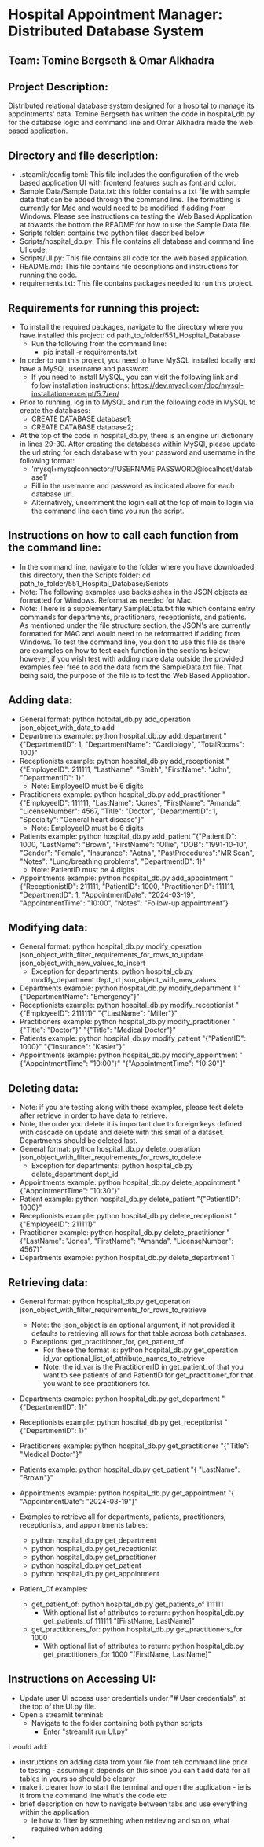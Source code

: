 # Hospital Appointment Manager: Distributed Database System

## Team: Tomine Bergseth & Omar Alkhadra 

## Project Description:
Distributed relational database system designed for a hospital to manage its appointments' data.
Tomine Bergseth has written the code in hospital_db.py for the database logic and command line
and Omar Alkhadra made the web based application.

## Directory and file description: 
- .steamlit/config.toml: This file includes the configuration of the web based application UI with frontend
  features such as font and color.
- Sample Data/Sample Data.txt: this folder contains a txt file with sample data that can be added through
  the command line. The formatting is currently for Mac and would need to be modified if adding from Windows.
  Please see instructions on testing the Web Based Application at towards the bottom the README for how to use
  the Sample Data file.
- Scripts folder: contains two python files  described below
- Scripts/hospital_db.py: This file contains all database and command line UI code. 
- Scripts/UI.py: This file contains all code for the web based application.
- README.md: This file contains file descriptions and instructions for running the code.
- requirements.txt: This file contains packages needed to run this project.

## Requirements for running this project:
- To install the required packages, navigate to the directory where you have
  installed this project: cd path_to_folder/551_Hospital_Database
  - Run the following from the command line:
    - pip install -r requirements.txt
- In order to run this project, you need to have MySQL installed locally and have a MySQL username and password.
  - If you need to install MySQL, you can visit the following link and follow installation instructions:
    https://dev.mysql.com/doc/mysql-installation-excerpt/5.7/en/
- Prior to running, log in to MySQL and run the following code in MySQL to create the databases: 
  - CREATE DATABASE database1;
  - CREATE DATABASE database2;
- At the top of the code in hospital_db.py, there is an engine url dictionary in lines 29-30. 
  After creating the databases within MySQl, please update the url string for each database 
  with your password and username in the following format:
  - 'mysql+mysqlconnector://USERNAME:PASSWORD@localhost/database1'
  - Fill in the username and password as indicated above for each database url.
  - Alternatively, uncomment the login call at the top of main to login via the command line each time
    you run the script.

## Instructions on how to call each function from the command line:
- In the command line, navigate to the folder where you have downloaded this directory, then the Scripts folder:
  cd path_to_folder/551_Hospital_Database/Scripts
- Note: The following examples use backslashes in the JSON objects as formatted for Windows. Reformat as needed for Mac.
- Note: There is a supplementary SampleData.txt file which contains entry commands for departments, practitioners, receptionists, and patients. 
  As mentioned under the file structure section, the JSON's are currently formatted for MAC and would need to be
  reformatted if adding from Windows. To test the command line, you don't to use this file as there are examples on how 
  to test each function in the sections below; however, if you wish test with adding more data outside the provided examples
  feel free to add the data from the SampleData.txt file. That being said, the purpose of the file is to test the Web 
  Based Application.

## Adding data:
- General format: python hotpital_db.py add_operation json_object_with_data_to add
- Departments example: python hospital_db.py add_department "{\"DepartmentID\": 1, \"DepartmentName\": \"Cardiology\", \"TotalRooms\": 100}"
- Receptionists example: python hospital_db.py add_receptionist "{\"EmployeeID\": 211111, \"LastName\": \"Smith\", \"FirstName\": \"John\", \"DepartmentID\": 1}"
  - Note: EmployeeID must be 6 digits
- Practitioners example: python hospital_db.py add_practitioner "{\"EmployeeID\": 111111, \"LastName\": \"Jones\", \"FirstName\": \"Amanda\", \"LicenseNumber\": 4567,  \"Title\": \"Doctor\", \"DepartmentID\": 1, \"Specialty\": \"General heart disease\"}"
  - Note: EmployeeID must be 6 digits
- Patients example: python hospital_db.py add_patient "{\"PatientID\": 1000, \"LastName\": \"Brown\", \"FirstName\": \"Ollie\", \"DOB\": \"1991-10-10\",  \"Gender\": \"Female\",  \"Insurance\": \"Aetna\", \"PastProcedures\":\"MR Scan\", \"Notes\":  \"Lung/breathing problems\",  \"DepartmentID\": 1}"
  - Note: PatientID must be 4 digits
- Appointments example: python hospital_db.py add_appointment "{\"ReceptionistID\": 211111, \"PatientID\": 1000, \"PractitionerID\": 111111, \"DepartmentID\": 1, \"AppointmentDate\": \"2024-03-19\", \"AppointmentTime\": \"10:00\", \"Notes\": \"Follow-up appointment\"}

## Modifying data:
- General format:  python hospital_db.py modify_operation json_object_with_filter_requirements_for_rows_to_update 
  json_object_with_new_values_to_insert
  - Exception for departments: python hospital_db.py modify_department dept_id json_object_with_new_values
- Departments example: python hospital_db.py modify_department 1 "{\"DepartmentName\": \"Emergency\"}"
- Receptionists example: python hospital_db.py modify_receptionist "{\"EmployeeID\": 211111}" "{\"LastName\": \"Miller\"}"
- Practitioners example: python hospital_db.py modify_practitioner "{\"Title\": \"Doctor\"}" "{\"Title\": \"Medical Doctor\"}"  
- Patients example: python hospital_db.py modify_patient "{\"PatientID\": 1000}"  "{\"Insurance\": \"Kasier\"}" 
- Appointments example: python hospital_db.py modify_appointment "{\"AppointmentTime\": \"10:00\"}" "{\"AppointmentTime\": \"10:30\"}"

## Deleting data:
- Note: if you are testing along with these examples, please test delete after retrieve in order to have data to retrieve.
- Note, the order you delete it is important due to foreign keys defined with cascade on update and delete with this small of a dataset. 
  Departments should be deleted last.
- General format: python hospital_db.py delete_operation json_object_with_filter_requirements_for_rows_to_delete
  - Exception for departments: python hospital_db.py delete_department dept_id
- Appointments example: python hospital_db.py delete_appointment  "{\"AppointmentTime\": \"10:30\"}"
- Patient example: python hospital_db.py delete_patient "{\"PatientID\": 1000}"
- Receptionists example: python hospital_db.py delete_receptionist  "{\"EmployeeID\": 211111}"
- Practitioner example: python hospital_db.py delete_practitioner "{\"LastName\": \"Jones\", \"FirstName\": \"Amanda\", \"LicenseNumber\": 4567}"
- Departments example: python hospital_db.py delete_department 1


## Retrieving data:
- General format: python hospital_db.py get_operation json_object_with_filter_requirements_for_rows_to_retrieve
  - Note: the json_object is an optional argument, if not provided it defaults to retrieving all rows for that table
    across both databases.
  - Exceptions: get_practitioner_for, get_patient_of
    - For these the format is: python hospital_db.py get_operation id_var optional_list_of_attribute_names_to_retrieve
    - Note: the id_var is the PractitionerID in get_patient_of that you want to see patients of and
      PatientID for get_practitioner_for that you want to see practitioners for.
- Departments example: python hospital_db.py get_department "{\"DepartmentID\": 1}"
- Receptionists example: python hospital_db.py get_receptionist "{\"DepartmentID\": 1}"
- Practitioners example: python hospital_db.py get_practitioner "{\"Title\": \"Medical Doctor\"}"
- Patients example: python hospital_db.py get_patient "{ \"LastName\":  \"Brown\"}"
- Appointments example: python hospital_db.py get_appointment "{ \"AppointmentDate\": \"2024-03-19\"}"

- Examples to retrieve all for departments, patients, practitioners, receptionists, and appointments tables:
  - python hospital_db.py get_department
  - python hospital_db.py get_receptionist
  - python hospital_db.py get_practitioner
  - python hospital_db.py get_patient
  - python hospital_db.py get_appointment
  
- Patient_Of examples:
  - get_patient_of: python hospital_db.py get_patients_of 111111
    - With optional list of attributes to return: python hospital_db.py get_patients_of 111111 "[FirstName, LastName]"
  - get_practitioners_for: python hospital_db.py get_practitioners_for 1000
    - With optional list of attributes to return: python hospital_db.py get_practitioners_for 1000 "[FirstName, LastName]"

## Instructions on Accessing UI:

- Update user UI access user credentials under "# User credentials", at the top of the UI.py file.
- Open a streamlit terminal:
  - Navigate to the folder containing both python scripts
    - Enter "streamlit run UI.py"

I would add: 
- instructions on adding data from your file from teh command line prior to testing - assuming it depends on this
  since you can't add data for all tables in yours so should be clearer
- make it clearer how to start the terminal and open the application - ie is it from the command line
  what's the code etc
- brief description on how to navigate between tabs and use everything within the application
  - ie how to filter by something when retrieving and so on, what required when adding
- 



